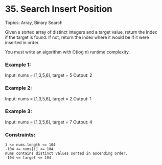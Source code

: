 # 35. Search Insert Position

Topics: Array, Binary Search

Given a sorted array of distinct integers and a target value, return the index if the target is found. If not, return the index where it would be if it were inserted in order.

You must write an algorithm with O(log n) runtime complexity.

### Example 1:

Input: nums = [1,3,5,6], target = 5
Output: 2

### Example 2:

Input: nums = [1,3,5,6], target = 2
Output: 1

### Example 3:

Input: nums = [1,3,5,6], target = 7
Output: 4

### Constraints:

    1 <= nums.length <= 104
    -104 <= nums[i] <= 104
    nums contains distinct values sorted in ascending order.
    -104 <= target <= 104

